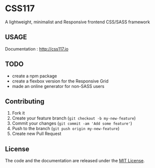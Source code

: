# CSS117

A lightweight, minimalist and Responsive frontend CSS/SASS framework

## USAGE

Documentation : http://css117.io


## TODO

- create a npm package
- create a flexbox version for the Responsive Grid
- made an online generator for non-SASS users

## Contributing

1. Fork it
2. Create your feature branch (`git checkout -b my-new-feature`)
3. Commit your changes (`git commit -am 'Add some feature'`)
4. Push to the branch (`git push origin my-new-feature`)
5. Create new Pull Request

## License

The code and the documentation are released under the [MIT License](LICENSE).
